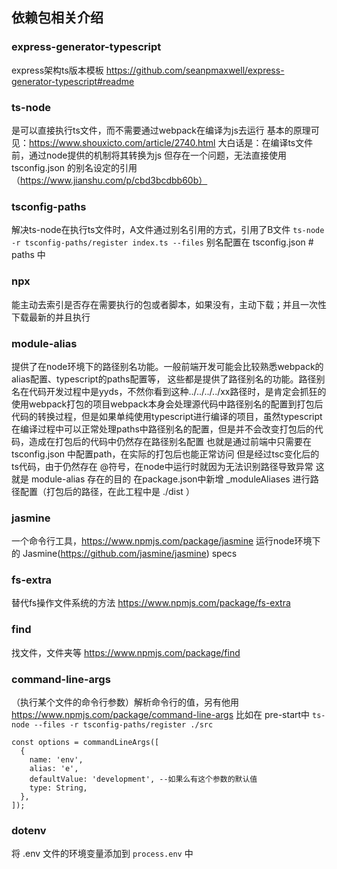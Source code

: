 ## 依赖包相关介绍
### express-generator-typescript
express架构ts版本模板
https://github.com/seanpmaxwell/express-generator-typescript#readme

### ts-node
是可以直接执行ts文件，而不需要通过webpack在编译为js去运行
基本的原理可见：https://www.shouxicto.com/article/2740.html
大白话是：在编译ts文件前，通过node提供的机制将其转换为js
但存在一个问题，无法直接使用 tsconfig.json 的别名设定的引用（https://www.jianshu.com/p/cbd3bcdbb60b）

### tsconfig-paths
解决ts-node在执行ts文件时，A文件通过别名引用的方式，引用了B文件
``ts-node -r tsconfig-paths/register index.ts --files``
别名配置在 tsconfig.json # paths 中

### npx 
能主动去索引是否存在需要执行的包或者脚本，如果没有，主动下载；并且一次性下载最新的并且执行

### module-alias
提供了在node环境下的路径别名功能。一般前端开发可能会比较熟悉webpack的alias配置、typescript的paths配置等，
这些都是提供了路径别名的功能。路径别名在代码开发过程中是yyds，不然你看到这种../../../../xx路径时，是肯定会抓狂的
使用webpack打包的项目webpack本身会处理源代码中路径别名的配置到打包后代码的转换过程，但是如果单纯使用typescript进行编译的项目，虽然typescript在编译过程中可以正常处理paths中路径别名的配置，但是并不会改变打包后的代码，造成在打包后的代码中仍然存在路径别名配置
也就是通过前端中只需要在 tsconfig.json 中配置path，在实际的打包后也能正常访问
但是经过tsc变化后的ts代码，由于仍然存在 @符号，在node中运行时就因为无法识别路径导致异常
这就是 module-alias 存在的目的
在package.json中新增 _moduleAliases 进行路径配置（打包后的路径，在此工程中是 ./dist ）

### jasmine
一个命令行工具，https://www.npmjs.com/package/jasmine 运行node环境下的 Jasmine(https://github.com/jasmine/jasmine) specs 

### fs-extra 
替代fs操作文件系统的方法 https://www.npmjs.com/package/fs-extra

### find
找文件，文件夹等 https://www.npmjs.com/package/find

### command-line-args
（执行某个文件的命令行参数）解析命令行的值，另有他用 https://www.npmjs.com/package/command-line-args
比如在 pre-start中  `ts-node --files -r tsconfig-paths/register ./src`
```
const options = commandLineArgs([
  {
    name: 'env',
    alias: 'e',
    defaultValue: 'development', --如果么有这个参数的默认值
    type: String,
  },
]);
```

### dotenv
将 .env 文件的环境变量添加到 `process.env` 中

